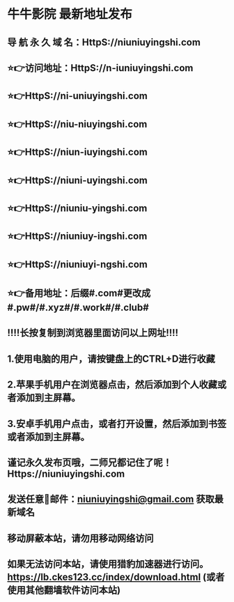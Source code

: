 # 牛牛影院 最新地址发布 
## 导 航 永 久 域 名：HttpS://niuniuyingshi.com
## ⭐️👉访问地址：HttpS://n-iuniuyingshi.com 
## ⭐️👉HttpS://ni-uniuyingshi.com
## ⭐️👉HttpS://niu-niuyingshi.com
## ⭐️👉HttpS://niun-iuyingshi.com
## ⭐️👉HttpS://niuni-uyingshi.com
## ⭐️👉HttpS://niuniu-yingshi.com
## ⭐️👉HttpS://niuniuy-ingshi.com
## ⭐️👉HttpS://niuniuyi-ngshi.com
##
## ⭐️👉备用地址：后缀#.com#更改成#.pw#/#.xyz#/#.work#/#.club#
##
## ‼️‼️长按复制到浏览器里面访问以上网址‼️‼️ 
##
##
## 1.使用电脑的用户，请按键盘上的CTRL+D进行收藏
## 2.苹果手机用户在浏览器点击，然后添加到个人收藏或者添加到主屏幕。
## 3.安卓手机用户点击，或者打开设置，然后添加到书签或者添加到主屏幕。
##
## 谨记永久发布页哦，二师兄都记住了呢！Https://niuniuyingshi.com

## 发送任意📧邮件：niuniuyingshi@gmail.com 获取最新域名
##
## **移动屏蔽本站，请勿用移动网络访问**
## 如果无法访问本站，请使用猎豹加速器进行访问。https://lb.ckes123.cc/index/download.html  (或者使用其他翻墙软件访问本站)


